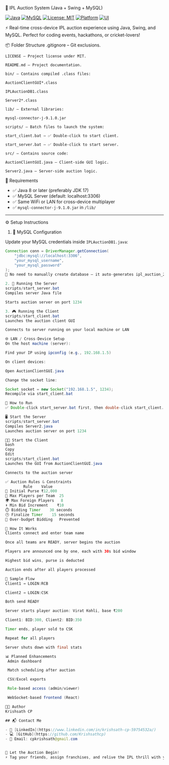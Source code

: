 🏏 IPL Auction System (Java + Swing + MySQL)

[![Java](https://img.shields.io/badge/Java-17-blue?logo=java)](https://www.oracle.com/java/)
[![MySQL](https://img.shields.io/badge/MySQL-8.0-orange?logo=mysql)](https://www.mysql.com/)
[![License: MIT](https://img.shields.io/badge/License-MIT-green.svg)](LICENSE)
[![Platform](https://img.shields.io/badge/Platform-Windows%20%7C%20LAN%20Cross%20Device-yellow)]()
[![UI](https://img.shields.io/badge/UI-Swing-lightgrey?logo=java)]()

⚡ Real-time cross-device IPL auction experience using Java, Swing, and MySQL. Perfect for coding events, hackathons, or cricket-lovers!


📦 Folder Structure
    .gitignore – Git exclusions.
    
    LICENSE – Project license under MIT.
    
    README.md – Project documentation.
    
    bin/ – Contains compiled .class files:
    
    AuctionClientGUI*.class
    
    IPLAuctionDB1.class
    
    Server2*.class
    
    lib/ – External libraries:
    
    mysql-connector-j-9.1.0.jar
    
    scripts/ – Batch files to launch the system:
    
    start_client.bat – ✅ Double-click to start client.
    
    start_server.bat – ✅ Double-click to start server.
    
    src/ – Contains source code:
    
    AuctionClientGUI.java – Client-side GUI logic.
    
    Server2.java – Server-side auction logic.




🧰 Requirements

- ✅ Java 8 or later (preferably JDK 17)
- ✅ MySQL Server (default: localhost:3306)
- ✅ Same WiFi or LAN for cross-device multiplayer
- ✅ `mysql-connector-j-9.1.0.jar` in `/lib/`

---

⚙️ Setup Instructions

1. 🔧 MySQL Configuration

Update your MySQL credentials inside `IPLAuctionDB1.java`:

```java
Connection conn = DriverManager.getConnection(
    "jdbc:mysql://localhost:3306",
    "your_mysql_username",
    "your_mysql_password"
);
📌 No need to manually create database — it auto-generates ipl_auction_2025.

2. 🚀 Running the Server
scripts/start_server.bat
Compiles server Java file

Starts auction server on port 1234

3. 🎮 Running the Client
scripts/start_client.bat
Launches the auction client GUI

Connects to server running on your local machine or LAN

🌐 LAN / Cross-Device Setup
On the host machine (server):

Find your IP using ipconfig (e.g., 192.168.1.5)

On client devices:

Open AuctionClientGUI.java

Change the socket line:

Socket socket = new Socket("192.168.1.5", 1234);
Recompile via start_client.bat

🚀 How to Run
✅ Double-click start_server.bat first, then double-click start_client.bat

🖥️ Start the Server
scripts/start_server.bat
Compiles Server2.java
Launches auction server on port 1234

🧑‍💻 Start the Client
bash
Copy
Edit
scripts/start_client.bat
Launches the GUI from AuctionClientGUI.java

Connects to the auction server

✅ Auction Rules & Constraints
        Rule	Value
💸 Initial Purse	₹12,000
👤 Max Players per Team	25
🌍 Max Foreign Players	8
⬆️ Min Bid Increment	₹10
⏱️ Bidding Timer	30 seconds
🕒 Finalize Timer	15 seconds
🚫 Over-budget Bidding	Prevented

🧠 How It Works
Clients connect and enter team name

Once all teams are READY, server begins the auction

Players are announced one by one, each with 30s bid window

Highest bid wins, purse is deducted

Auction ends after all players processed

🧪 Sample Flow
Client1 → LOGIN:RCB

Client2 → LOGIN:CSK

Both send READY

Server starts player auction: Virat Kohli, base ₹200

Client1: BID:300, Client2: BID:350

Timer ends, player sold to CSK

Repeat for all players

Server shuts down with final stats

📊 Planned Enhancements
 Admin dashboard

 Match scheduling after auction

 CSV/Excel exports

 Role-based access (admin/viewer)

 WebSocket-based frontend (React)

👨‍💻 Author
Krishsath CP

## 📬 Contact Me

- 🔗 [LinkedIn](https://www.linkedin.com/in/krishsath-cp-59754532a/)
- 💻 [GitHub](https://github.com/Krishsathcp)
- 📧 Email: cpkrishsath@gmail.com


🏁 Let the Auction Begin!
⚡ Tag your friends, assign franchises, and relive the IPL thrill with your own mini-auction system!
```
